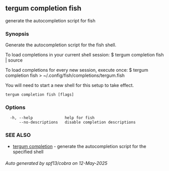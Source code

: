 ## tergum completion fish

generate the autocompletion script for fish

### Synopsis


Generate the autocompletion script for the fish shell.

To load completions in your current shell session:
$ tergum completion fish | source

To load completions for every new session, execute once:
$ tergum completion fish > ~/.config/fish/completions/tergum.fish

You will need to start a new shell for this setup to take effect.


```
tergum completion fish [flags]
```

### Options

```
  -h, --help              help for fish
      --no-descriptions   disable completion descriptions
```

### SEE ALSO

* [tergum completion](tergum_completion.md)	 - generate the autocompletion script for the specified shell

###### Auto generated by spf13/cobra on 12-May-2025
